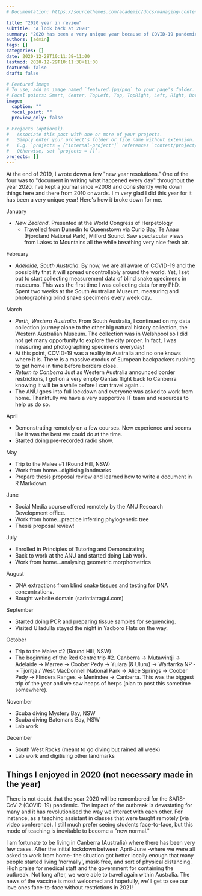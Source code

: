 ```yaml
---
# Documentation: https://sourcethemes.com/academic/docs/managing-content/

title: "2020 year in review"
subtitle: "A look back at 2020"
summary: "2020 has been a very unique year because of COVID-19 pandemic"
authors: [admin]
tags: []
categories: []
date: 2020-12-29T10:11:38+11:00
lastmod: 2020-12-29T10:11:38+11:00
featured: false
draft: false

# Featured image
# To use, add an image named `featured.jpg/png` to your page's folder.
# Focal points: Smart, Center, TopLeft, Top, TopRight, Left, Right, BottomLeft, Bottom, BottomRight.
image:
  caption: ""
  focal_point: ""
  preview_only: false

# Projects (optional).
#   Associate this post with one or more of your projects.
#   Simply enter your project's folder or file name without extension.
#   E.g. `projects = ["internal-project"]` references `content/project/deep-learning/index.md`.
#   Otherwise, set `projects = []`.
projects: []
---
```


At the end of 2019, I wrote down a few "new year resolutions." One of the four was to "document in writing what happened every day" throughout the year 2020. I've kept a journal since ~2008 and consistently write down things here and there from 2010 onwards. I'm very glad I did this year for it has been a very unique year! Here's how it broke down for me.

January

- *New Zealand*. Presented at the World Congress of Herpetology
    - Travelled from Dunedin to Queenstown via Curio Bay, Te Anau (Fjordland National Park), Milford Sound. Saw spectacular views from Lakes to Mountains all the while breathing very nice fresh air.

February

- *Adelaide, South Australia*. By now, we are all aware of COVID-19 and the possibility that it will spread uncontrollably around the world. Yet, I set out to start collecting measurement data of blind snake specimens in museums. This was the first time I was collecting data for my PhD. Spent two weeks at the South Australian Museum, measuring and photographing blind snake specimens every week day. 

March

- *Perth, Western Australia*. From South Australia, I continued on my data collection journey alone to the other big natural history collection, the Western Australian Museum. The collection was in Welshpool so I did not get many opportunity to explore the city proper. In fact, I was measuring and photographing specimens everyday! 
- At this point, COVID-19 was a reality in Australia and no one knows where it is. There is a massive exodus of European backpackers rushing to get home in time before borders close.
- *Return to Canberra* Just as Western Australia announced border restrictions, I got on a very empty Qantas flight back to Canberra knowing it will be a while before I can travel again....
- The ANU goes into full lockdown and everyone was asked to work from home. Thankfully we have a very supportive IT team and resources to help us do so. 

April

- Demonstrating remotely on a few courses. New experience and seems like it was the best we could do at the time. 
- Started doing pre-recorded radio show.

May

- Trip to the Malee #1 (Round Hill, NSW)  
- Work from home...digitising landmarks
- Prepare thesis proposal review and learned how to write a document in R Markdown.

June

- Social Media course offered remotely by the ANU Research Development office.
- Work from home...practice inferring phylogenetic tree
- Thesis proposal review!

July

- Enrolled in Principles of Tutoring and Demonstrating
- Back to work at the ANU and started doing Lab work. 
- Work from home...analysing geometric morphometrics

August

- DNA extractions from blind snake tissues and testing for DNA concentrations.
- Bought website domain (sarintiatragul.com)

September

- Started doing PCR and preparing tissue samples for sequencing.
- Visited Ulladulla stayed the night in Yadboro Flats on the way. 

October
- Trip to the Malee #2 (Round Hill, NSW)
- The beginning of the Red Centre trip #2. 
    Canberra -> Mutawintji -> Adelaide -> Marree -> Coober Pedy -> Yulara (& Uluru) -> Wartarrka NP -> Tjoritja / West MacDonnell National Park -> Alice Springs -> Coober Pedy -> Flinders  Ranges -> Menindee -> Canberra. 
    This was the biggest trip of the year and we saw heaps of herps (plan to post this sometime somewhere).

November
- Scuba diving Mystery Bay, NSW
- Scuba diving Batemans Bay, NSW
- Lab work

December
- South West Rocks (meant to go diving but rained all week)
- Lab work and digitising other landmarks

## Things I enjoyed in 2020 (not necessary made in the year)

<!-- Film: 
- 1917 (by Sam Mendes)

Video Games: 
- Dynasty Warriors 6 and 8

TV series:
- Full Metal Alchemist
- Our Planet

Board games: 
- Settlers of Catan -->


There is not doubt that the year 2020 will be remembered for the SARS-CoV-2 (COVID-19) pandemic. The impact of the outbreak is devastating for many and it has revolutionised the way we interact with each other. For instance, as a teaching assistant in classes that were taught remotely (via video conference). I still much prefer seeing students face-to-face, but this mode of teaching is inevitable to become a "new normal."

I am fortunate to be living in Canberra (Australia) where there has been very few cases. After the initial lockdown between April-June -where we were all asked to work from home- the situation got better locally enough that many people started living 'normally', mask-free, and sort of physical distancing. High praise for medical staff and the government for containing the outbreak. Not long after, we were able to travel again within Australia. The news of the vaccine is most welcomed and hopefully, we'll get to see our love ones face-to-face without restrictions in 2021!

